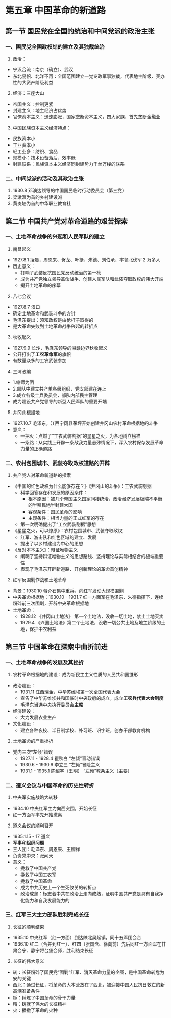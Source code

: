 # 第五章 中国革命的新道路

## 第一节 国民党在全国的统治和中间党派的政治主张

### 一、国民党全国政权结的建立及其独裁统治
1. 政治：
  - 宁汉合流：南京（确立）、武汉
  - 东北易帜、北洋不再：全国范围建立一党专政军事独裁，代表地主阶级、买办性的大资产阶级利益

2. 经济：三座大山
  - 帝国主义：控制更紧
  - 封建主义：地主经济占优势
  - 官僚资本主义：迅速膨胀，国家垄断资本主义，四大家族，首先垄断金融业

3. 中国民族资本主义经济特点：
  - 民族资本小
  - 工业资本小
  - 轻工业多：纺织、食品
  - 规模小：技术设备落后、效率低
  - 封建联系：民族资本主义经济同封建势力千丝万缕的联系

### 二、中间党派的活动及其政治主张

1. 1930.8 邓演达领导的中国国民临时行动委员会（第三党）
2. 梁漱溟为首的乡村建设派
3. 黄炎培为首的中华职业教育社

## 第二节 中国共产党对革命道路的艰苦探索

### 一、土地革命战争的兴起和人民军队的建立

1. 南昌起义
  - 1927.8.1 凌晨，周恩来、贺龙、叶挺、朱德、刘伯承，率领北伐军 2 万多人
  - 历史意义：
    - 打响了武装反抗国民党反动统治的第一枪
    - 成为共产党独立领导革命战争、创建人民军队和武装夺取政权的伟大开端
    - 揭开土地革命的序幕

2. 八七会议
  - 1927.8.7 汉口
  - 确定土地革命和武装斗争的方针
  - 毛泽东提出：须知政权是由枪杆子取得的
  - 是大革命失败到土地革命战争兴起的转折点

3. 秋收起义
  - 1927.9.9 长沙，毛泽东领导的湘赣边界秋收起义
  - 公开打出了**工农革命军**的旗帜
  - 有数量众多的工农武装参加

4. 三湾改编
  - 1.缩师为团
  - 2.部队中建立共产单各级组织，党支部建在连上
  - 3.成立各级士兵委员会，部队内部民主管理
  - 成为建设共产党领导的新型人民军队的重要开端

5. 井冈山根据地
  - 1927.10.7 毛泽东，江西宁冈县茅坪开始创建井冈山农村革命根据地的斗争
  - 意义：
    - 一把火：点燃了“工农武装割据”的星星之火，为各地树立榜样
    - 一条路：从实践上开辟一条敌我力量悬殊情况下，深入农村保存发展革命力量的正确道路

### 二、农村包围城市、武装夺取政权道路的开辟

1. 共产党人对革命新道路的探索
  - 《中国的红色政权为什么能够存在？》《井冈山的斗争》：工农武装割据
    - 科学回答存在和发展的原因条件：
      - 根本原因：被几个帝国主义国家间接统治，政治经济发展极端不平衡的半殖民地半封建大国
      - 客观条件：国民革命的影响
      - 主观条件：相当力量的正式红军的存在
    - 第一次明确提出了“工农武装割据”思想
  - 《星星之火，可以燎原》：农村包围城市、武装夺取政权
    - 红军、游击队和红色区域的建立、发展
    - 提出了以乡村建设为中心的思想
  - 《反对本本主义》：辩证唯物主义
    - 阐明了坚持辩证唯物主义的思想路线、坚持理论与实际相结合的极端重要性
    - 表现了毛泽东开辟新道路、开创新理论的革命首创精神

2. 红军反围剿作战和土地革命
  - 背景：1930.10 蒋介石集中重兵，向红军发动大规模围剿
  - 中央革命根据地：1930.10 - 1931.7 红一方面军在毛泽东、朱德指挥下，连续粉碎前三次围剿，开辟中央革命根据地
  - 土地革命：
    - 1928.12 《井冈山土地法》 第一个土地法，没收一切土地，禁止土地买卖
    - 1929.4 《兴国土地法》第二个土地法，没收一切公共土地及地主阶级的土地，保护中农利益


## 第三节 中国革命在探索中曲折前进

### 一、土地革命战争的发展及其挫折

1. 农村革命根据地的建设：成为新民主主义性质的人民共和国雏形
  - 政治建设：
    - 1931.11 江西瑞金，中华苏维埃第一次全国代表大会
    - 宣告了中华苏维埃共和国临时中央政府的成立，成立**工农兵代表大会制度**
    - 毛泽东当选中央执行委员会**主席**
  - 经济建设：
    - 大力发展农业生产
  - 文化建设：
    - 建立各种夜校、半日制学校、补习班、识字班，创办干部教育机构

2. 土地革命的严重挫折
  - 党内三次“左倾”错误
    - 1927.11 - 1928.4 瞿秋白 “左倾”盲动错误
    - 1930.6 - 1930.9 李立三 “左倾”冒险主义
    - 1931.1 - 1935.1 陈绍宇（王明） “左倾”教条主义（主要）

### 二、遵义会议与中国革命的历史性转折

1. 中央军实施战略大转移
  - 1934.10 中央红军主力向西突围，开始长征
  - 红一方面军率先开始撤离

2. 遵义会议的顺利召开
  - 1935.1.15 - 17 遵义
  - **军事和组织问题**
  - 三人团：毛泽东、周恩来、王稼祥
  - 负责党中央：张闻天
  - 意义：
    - 挽救了中国共产党
    - 挽救了中国工农军
    - 挽救了中国革命
    - 成为中共历史上一个生死攸关的转折点
    - 政治成熟：标志着中共在政治上走向成熟，证明中国共产党是具有自我净化能力和自我发展能力的

### 三、红军三大主力部队胜利完成长征

1. 长征的顺利结束
  - 1935.10 中央红军（红一方面）到达陕北吴起镇，同十五军团会合
  - 1936.10 红二（合并到红一）、红四（张国焘、徐向前）先后同红一方面军在甘肃会宁、静宁将台堡会师，胜利结束长征

2. 长征的伟大意义
  - 转：长征粉碎了国民党“围剿”红军、消灭革命力量的企图，是中国革命转危为安的关键
  - 西北：通过长征，将革命的大本营放在了西北，被迎接中国人民抗日救亡的新高潮准备条件
  - 锤：锤炼了中国革命的骨干力量
  - 精：铸就了伟大的长征精神
  - 火：播撒了革命的火种
